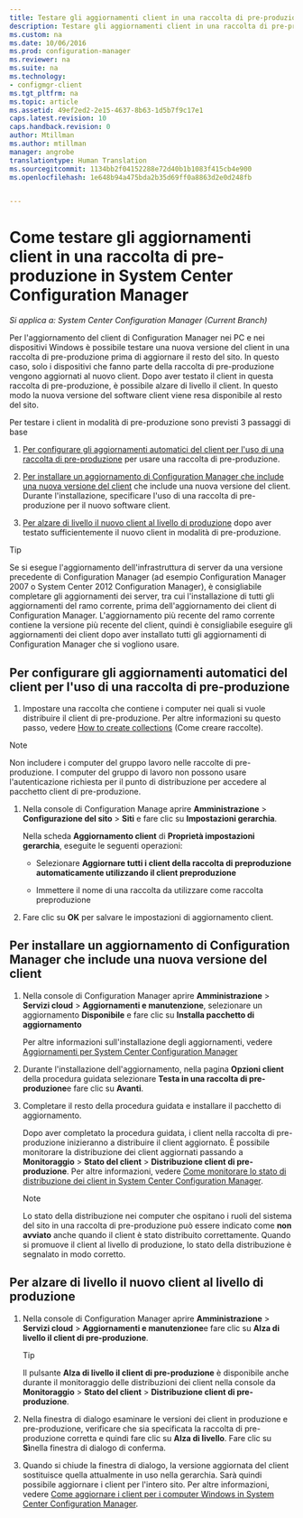 ```yaml
---
title: Testare gli aggiornamenti client in una raccolta di pre-produzione | System Center Configuration Manager
description: Testare gli aggiornamenti client in una raccolta di pre-produzione in System Center Configuration Manager.
ms.custom: na
ms.date: 10/06/2016
ms.prod: configuration-manager
ms.reviewer: na
ms.suite: na
ms.technology:
- configmgr-client
ms.tgt_pltfrm: na
ms.topic: article
ms.assetid: 49ef2ed2-2e15-4637-8b63-1d5b7f9c17e1
caps.latest.revision: 10
caps.handback.revision: 0
author: Mtillman
ms.author: mtillman
manager: angrobe
translationtype: Human Translation
ms.sourcegitcommit: 1134bb2f04152288e72d40b1b1083f415cb4e900
ms.openlocfilehash: 1e648b94a475bda2b35d69ff0a8863d2e0d248fb


---
```

# <a name="how-to-test-client-upgrades-in-a-preproduction-collection-in-system-center-configuration-manager"></a>Come testare gli aggiornamenti client in una raccolta di pre-produzione in System Center Configuration Manager

*Si applica a: System Center Configuration Manager (Current Branch)*

Per l'aggiornamento del client di Configuration Manager nei PC e nei dispositivi Windows è possibile testare una nuova versione del client in una raccolta di pre-produzione prima di aggiornare il resto del sito.  In questo caso, solo i dispositivi che fanno parte della raccolta di pre-produzione vengono aggiornati al nuovo client. Dopo aver testato il client in questa raccolta di pre-produzione, è possibile alzare di livello il client. In questo modo la nuova versione del software client viene resa disponibile al resto del sito.  

 Per testare i client in modalità di pre-produzione sono previsti 3 passaggi di base  

1.  [Per configurare gli aggiornamenti automatici del client per l'uso di una raccolta di pre-produzione](#BKMK_config) per usare una raccolta di pre-produzione.  

2.  [Per installare un aggiornamento di Configuration Manager che include una nuova versione del client](#BKMK_install) che include una nuova versione del client. Durante l'installazione, specificare l'uso di una raccolta di pre-produzione per il nuovo software client.  

3.  [Per alzare di livello il nuovo client al livello di produzione](#BKMK_promote) dopo aver testato sufficientemente il nuovo client in modalità di pre-produzione.  

> [!TIP]  
>  Se si esegue l'aggiornamento dell'infrastruttura di server da una versione precedente di Configuration Manager \(ad esempio Configuration Manager 2007 o System Center 2012 Configuration Manager\), è consigliabile completare gli aggiornamenti dei server, tra cui l'installazione di tutti gli aggiornamenti del ramo corrente, prima dell'aggiornamento dei client di Configuration Manager.   L'aggiornamento più recente del ramo corrente contiene la versione più recente del client, quindi è consigliabile eseguire gli aggiornamenti dei client dopo aver installato tutti gli aggiornamenti di Configuration Manager che si vogliono usare.  

##  <a name="a-namebkmkconfiga-to-configure-automatic-client-upgrades-to-use-a-preproduction-collection"></a><a name="BKMK_config"></a> Per configurare gli aggiornamenti automatici del client per l'uso di una raccolta di pre-produzione  

1. Impostare una raccolta che contiene i computer nei quali si vuole distribuire il client di pre-produzione. Per altre informazioni su questo passo, vedere [How to create collections](..\collections\create-collections.md) (Come creare raccolte).

> [!NOTE]
> Non includere i computer del gruppo lavoro nelle raccolte di pre-produzione. I computer del gruppo di lavoro non possono usare l'autenticazione richiesta per il punto di distribuzione per accedere al pacchetto client di pre-produzione.   

1.  Nella console di Configuration Manage aprire **Amministrazione** > **Configurazione del sito** > **Siti** e fare clic su **Impostazioni gerarchia**.  

     Nella scheda **Aggiornamento client** di **Proprietà impostazioni gerarchia**, eseguite le seguenti operazioni:  

    -   Selezionare **Aggiornare tutti i client della raccolta di preproduzione automaticamente utilizzando il client preproduzione**  

    -   Immettere il nome di una raccolta da utilizzare come raccolta preproduzione  

2.  Fare clic su **OK** per salvare le impostazioni di aggiornamento client.  

##  <a name="a-namebkmkinstalla-to-install-a-configuration-manager-update-that-includes-a-new-version-of-the-client"></a><a name="BKMK_install"></a> Per installare un aggiornamento di Configuration Manager che include una nuova versione del client  

1.  Nella console di Configuration Manager aprire **Amministrazione** > **Servizi cloud** > **Aggiornamenti e manutenzione**, selezionare un aggiornamento **Disponibile** e fare clic su **Installa pacchetto di aggiornamento**  

     Per altre informazioni sull'installazione degli aggiornamenti, vedere [Aggiornamenti per System Center Configuration Manager](../../../../core/servers/manage/updates.md)  

2.  Durante l'installazione dell'aggiornamento, nella pagina **Opzioni client** della procedura guidata selezionare **Testa in una raccolta di pre-produzione**e fare clic su **Avanti**.  

3.  Completare il resto della procedura guidata e installare il pacchetto di aggiornamento.  

     Dopo aver completato la procedura guidata, i client nella raccolta di pre-produzione inizieranno a distribuire il client aggiornato. È possibile monitorare la distribuzione dei client aggiornati passando a **Monitoraggio** > **Stato del client** > **Distribuzione client di pre-produzione**. Per altre informazioni, vedere [Come monitorare lo stato di distribuzione dei client in System Center Configuration Manager](../../../../core/clients/deploy/monitor-client-deployment-status.md).

    > [!NOTE]
    > Lo stato della distribuzione nei computer che ospitano i ruoli del sistema del sito in una raccolta di pre-produzione può essere indicato come **non avviato** anche quando il client è stato distribuito correttamente. Quando si promuove il client al livello di produzione, lo stato della distribuzione è segnalato in modo corretto.

##  <a name="a-namebkmkpromotea-to-promote-the-new-client-to-production"></a><a name="BKMK_promote"></a> Per alzare di livello il nuovo client al livello di produzione  

1.  Nella console di Configuration Manager aprire **Amministrazione** > **Servizi cloud** > **Aggiornamenti e manutenzione**e fare clic su **Alza di livello il client di pre-produzione**.

    > [!TIP]
    > Il pulsante **Alza di livello il client di pre-produzione** è disponibile anche durante il monitoraggio delle distribuzioni dei client nella console da **Monitoraggio** > **Stato del client** > **Distribuzione client di pre-produzione**.

2.  Nella finestra di dialogo esaminare le versioni dei client in produzione e pre-produzione, verificare che sia specificata la raccolta di pre-produzione corretta e quindi fare clic su **Alza di livello**. Fare clic su **Sì**nella finestra di dialogo di conferma.  

3.  Quando si chiude la finestra di dialogo, la versione aggiornata del client sostituisce quella attualmente in uso nella gerarchia. Sarà quindi possibile aggiornare i client per l'intero sito. Per altre informazioni, vedere [Come aggiornare i client per i computer Windows in System Center Configuration Manager](../../../../core/clients/manage/upgrade/upgrade-clients-for-windows-computers.md).  



<!--HONumber=Nov16_HO1-->


